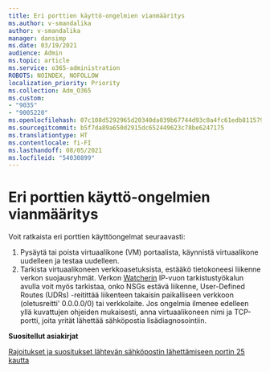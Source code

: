 ```yaml
---
title: Eri porttien käyttö-ongelmien vianmääritys
ms.author: v-smandalika
author: v-smandalika
manager: dansimp
ms.date: 03/19/2021
audience: Admin
ms.topic: article
ms.service: o365-administration
ROBOTS: NOINDEX, NOFOLLOW
localization_priority: Priority
ms.collection: Adm_O365
ms.custom:
- "9035"
- "9005220"
ms.openlocfilehash: 07c108d5292965d20340da039b67744d93c0a4fc61edb8115796671f2f7f1552
ms.sourcegitcommit: b5f7da89a650d2915dc652449623c78be6247175
ms.translationtype: HT
ms.contentlocale: fi-FI
ms.lasthandoff: 08/05/2021
ms.locfileid: "54030899"
---
```

# <a name="diagnostics-for-different-ports-access-issues"></a>Eri porttien käyttö-ongelmien vianmääritys

Voit ratkaista eri porttien käyttöongelmat seuraavasti:

1. Pysäytä tai poista virtuaalikone (VM) portaalista, käynnistä virtuaalikone uudelleen ja testaa uudelleen. 
2. Tarkista virtuaalikoneen verkkoasetuksista, estääkö tietokoneesi liikenne verkon suojausryhmät. Verkon [Watcherin](https://docs.microsoft.com/azure/network-watcher/network-watcher-ip-flow-verify-overview?WT.mc_id=Portal-Microsoft_Azure_Support) IP-vuon tarkistustyökalun avulla voit myös tarkistaa, onko NSGs estävä liikenne, User-Defined Routes (UDRs) -reitittää liikenteen takaisin paikalliseen verkkoon (oletusreitti' 0.0.0.0/0) tai verkkolaite.
Jos ongelmia ilmenee edelleen yllä kuvattujen ohjeiden mukaisesti, anna virtuaalikoneen nimi ja TCP-portti, joita yrität lähettää sähköpostia lisädiagnosointiin.

**Suositellut asiakirjat**

[Rajoitukset ja suositukset lähtevän sähköpostin lähettämiseen portin 25 kautta](https://docs.microsoft.com/azure/virtual-network/troubleshoot-outbound-smtp-connectivity)